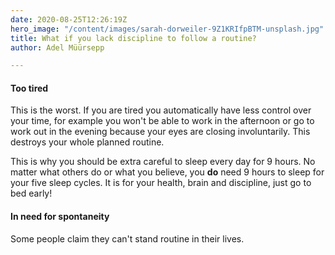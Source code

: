 ```yaml
---
date: 2020-08-25T12:26:19Z
hero_image: "/content/images/sarah-dorweiler-9Z1KRIfpBTM-unsplash.jpg"
title: What if you lack discipline to follow a routine?
author: Adel Müürsepp

---
```

#### Too tired

This is the worst. If you are tired you automatically have less control over your time, for example you won't be able to work in the afternoon or go to work out in the evening because your eyes are closing involuntarily. This destroys your whole planned routine.

This is why you should be extra careful to sleep every day for 9 hours. No matter what others do or what you believe, you **do** need 9 hours to sleep for your five sleep cycles. It is for your health, brain and discipline, just go to bed early!

#### In need for spontaneity

Some people claim they can't stand routine in their lives. 